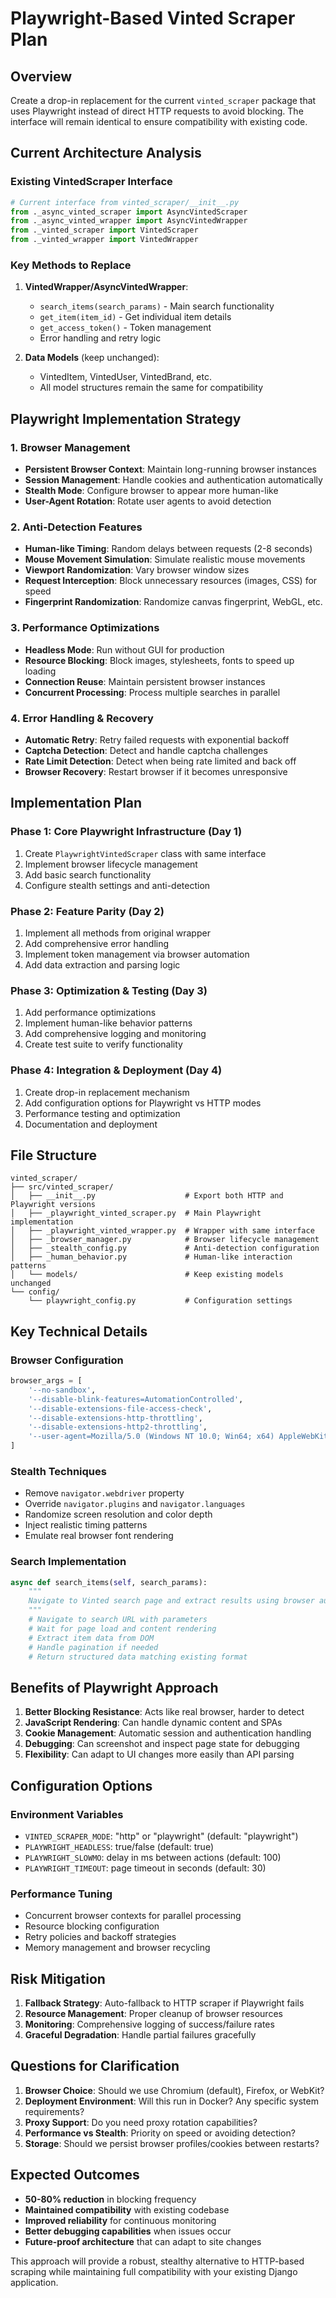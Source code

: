 # Playwright-Based Vinted Scraper Plan

## Overview
Create a drop-in replacement for the current `vinted_scraper` package that uses Playwright instead of direct HTTP requests to avoid blocking. The interface will remain identical to ensure compatibility with existing code.

## Current Architecture Analysis

### Existing VintedScraper Interface
```python
# Current interface from vinted_scraper/__init__.py
from ._async_vinted_scraper import AsyncVintedScraper
from ._async_vinted_wrapper import AsyncVintedWrapper
from ._vinted_scraper import VintedScraper
from ._vinted_wrapper import VintedWrapper
```

### Key Methods to Replace
1. **VintedWrapper/AsyncVintedWrapper**:
   - `search_items(search_params)` - Main search functionality
   - `get_item(item_id)` - Get individual item details
   - `get_access_token()` - Token management
   - Error handling and retry logic

2. **Data Models** (keep unchanged):
   - VintedItem, VintedUser, VintedBrand, etc.
   - All model structures remain the same for compatibility

## Playwright Implementation Strategy

### 1. Browser Management
- **Persistent Browser Context**: Maintain long-running browser instances
- **Session Management**: Handle cookies and authentication automatically
- **Stealth Mode**: Configure browser to appear more human-like
- **User-Agent Rotation**: Rotate user agents to avoid detection

### 2. Anti-Detection Features
- **Human-like Timing**: Random delays between requests (2-8 seconds)
- **Mouse Movement Simulation**: Simulate realistic mouse movements
- **Viewport Randomization**: Vary browser window sizes
- **Request Interception**: Block unnecessary resources (images, CSS) for speed
- **Fingerprint Randomization**: Randomize canvas fingerprint, WebGL, etc.

### 3. Performance Optimizations
- **Headless Mode**: Run without GUI for production
- **Resource Blocking**: Block images, stylesheets, fonts to speed up loading
- **Connection Reuse**: Maintain persistent browser instances
- **Concurrent Processing**: Process multiple searches in parallel

### 4. Error Handling & Recovery
- **Automatic Retry**: Retry failed requests with exponential backoff
- **Captcha Detection**: Detect and handle captcha challenges
- **Rate Limit Detection**: Detect when being rate limited and back off
- **Browser Recovery**: Restart browser if it becomes unresponsive

## Implementation Plan

### Phase 1: Core Playwright Infrastructure (Day 1)
1. Create `PlaywrightVintedScraper` class with same interface
2. Implement browser lifecycle management
3. Add basic search functionality
4. Configure stealth settings and anti-detection

### Phase 2: Feature Parity (Day 2)  
1. Implement all methods from original wrapper
2. Add comprehensive error handling
3. Implement token management via browser automation
4. Add data extraction and parsing logic

### Phase 3: Optimization & Testing (Day 3)
1. Add performance optimizations
2. Implement human-like behavior patterns
3. Add comprehensive logging and monitoring
4. Create test suite to verify functionality

### Phase 4: Integration & Deployment (Day 4)
1. Create drop-in replacement mechanism
2. Add configuration options for Playwright vs HTTP modes
3. Performance testing and optimization
4. Documentation and deployment

## File Structure

```
vinted_scraper/
├── src/vinted_scraper/
│   ├── __init__.py                    # Export both HTTP and Playwright versions
│   ├── _playwright_vinted_scraper.py  # Main Playwright implementation
│   ├── _playwright_vinted_wrapper.py  # Wrapper with same interface
│   ├── _browser_manager.py            # Browser lifecycle management
│   ├── _stealth_config.py             # Anti-detection configuration
│   ├── _human_behavior.py             # Human-like interaction patterns
│   └── models/                        # Keep existing models unchanged
└── config/
    └── playwright_config.py           # Configuration settings
```

## Key Technical Details

### Browser Configuration
```python
browser_args = [
    '--no-sandbox',
    '--disable-blink-features=AutomationControlled',
    '--disable-extensions-file-access-check',
    '--disable-extensions-http-throttling',
    '--disable-extensions-http2-throttling',
    '--user-agent=Mozilla/5.0 (Windows NT 10.0; Win64; x64) AppleWebKit/537.36'
]
```

### Stealth Techniques
- Remove `navigator.webdriver` property
- Override `navigator.plugins` and `navigator.languages`
- Randomize screen resolution and color depth
- Inject realistic timing patterns
- Emulate real browser font rendering

### Search Implementation
```python
async def search_items(self, search_params):
    """
    Navigate to Vinted search page and extract results using browser automation
    """
    # Navigate to search URL with parameters
    # Wait for page load and content rendering  
    # Extract item data from DOM
    # Handle pagination if needed
    # Return structured data matching existing format
```

## Benefits of Playwright Approach

1. **Better Blocking Resistance**: Acts like real browser, harder to detect
2. **JavaScript Rendering**: Can handle dynamic content and SPAs
3. **Cookie Management**: Automatic session and authentication handling
4. **Debugging**: Can screenshot and inspect page state for debugging
5. **Flexibility**: Can adapt to UI changes more easily than API parsing

## Configuration Options

### Environment Variables
- `VINTED_SCRAPER_MODE`: "http" or "playwright" (default: "playwright")
- `PLAYWRIGHT_HEADLESS`: true/false (default: true)
- `PLAYWRIGHT_SLOWMO`: delay in ms between actions (default: 100)
- `PLAYWRIGHT_TIMEOUT`: page timeout in seconds (default: 30)

### Performance Tuning
- Concurrent browser contexts for parallel processing
- Resource blocking configuration
- Retry policies and backoff strategies
- Memory management and browser recycling

## Risk Mitigation

1. **Fallback Strategy**: Auto-fallback to HTTP scraper if Playwright fails
2. **Resource Management**: Proper cleanup of browser resources
3. **Monitoring**: Comprehensive logging of success/failure rates
4. **Graceful Degradation**: Handle partial failures gracefully

## Questions for Clarification

1. **Browser Choice**: Should we use Chromium (default), Firefox, or WebKit?
2. **Deployment Environment**: Will this run in Docker? Any specific system requirements?
3. **Proxy Support**: Do you need proxy rotation capabilities?
4. **Performance vs Stealth**: Priority on speed or avoiding detection?
5. **Storage**: Should we persist browser profiles/cookies between restarts?

## Expected Outcomes

- **50-80% reduction** in blocking frequency
- **Maintained compatibility** with existing codebase  
- **Improved reliability** for continuous monitoring
- **Better debugging capabilities** when issues occur
- **Future-proof architecture** that can adapt to site changes

This approach will provide a robust, stealthy alternative to HTTP-based scraping while maintaining full compatibility with your existing Django application.
